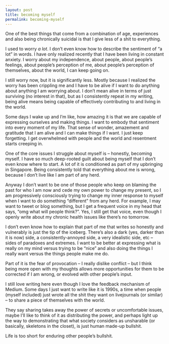 ```yaml
---
layout: post
title: becoming myself
permalink: becoming-myself
---
```


One of the best things that come from a combination of age, experiences and also being chronically suicidal is that I give less of a shit to everything. 

I used to worry *a lot*. I don’t even know how to describe the sentiment of “a lot” in words. I have only realized recently that I have been living in constant anxiety. I worry about my independence, about people, about people’s feelings, about people’s perception of me, about people’s perception of themselves, about the world, I can keep going on. 

I still worry now, but it is significantly less. Mostly because I realized the worry has been crippling me and I have to be alive if I want to do anything about anything I am worrying about. I don’t mean alive in terms of just surviving (no interest in that), but as I consistently repeat in my writing, being alive means being capable of effectively contributing to and living in the world. 

Some days I wake up and I’m like, how amazing it is that we are capable of expressing ourselves and making things. I want to embody that sentiment into every moment of my life. That sense of wonder, amazement and gratitude that I am alive and I can make things if I want. I just keep forgetting. I get overwhelmed with people and the world and resentment starts creeping in. 

One of the core issues I struggle about myself is – honestly, becoming myself. I have so much deep-rooted guilt about being myself that I don’t even know where to start. A lot of it is conditioned as part of my upbringing in Singapore. Being consistently told that everything about me is wrong, because I don’t live like I am part of any herd. 

Anyway I don’t want to be one of those people who keep on blaming the past for who I am now and cede my own power to change my present, so I am progressively consciously trying to change my inner response to myself when I want to do something “different” from any herd. For example, I may want to tweet or blog something, but I get a frequent voice in my head that says, “omg what will people think?”. Yes, I still get that voice, even though I openly write about my chronic health issues like there’s no tomorrow. 

I don’t even know how to explain that part of me that writes so honestly and vulnerably is just the tip of the iceberg. There’s also a dark (yes, darker than it is now) side, a consistently-annoyed side, a very idealistic side, etc – sides of paradoxes and extremes. I want to be better at expressing what is really on my mind versus trying to be “nice” and also doing the things I really want versus the things people make me do.

Part of it is the fear of provocation – I really dislike conflict – but I think being more open with my thoughts allows more opportunities for them to be corrected if I am wrong, or evolved with other people’s input. 

I still love writing here even though I love the feedback mechanism of Medium. Some days I just want to write like it is 1990s, a time when people (myself included) just wrote all the shit they want on livejournals (or similar) – to share a piece of themselves with the world.

They say sharing takes away the power of secrets or uncomfortable issues, maybe I’ll like to think of it as distributing the power, and perhaps light up the way to demonstrating that what society considers as unsharable (or basically, skeletons in the closet), is just human made-up bullshit. 

Life is too short for enduring other people’s bullshit.
